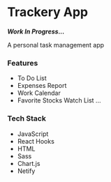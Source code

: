 # Trackery App

**_Work In Progress..._**

A personal task management app

### Features

- To Do List
- Expenses Report
- Work Calendar
- Favorite Stocks Watch List
  ...

### Tech Stack

- JavaScript
- React Hooks
- HTML
- Sass
- Chart.js
- Netify
